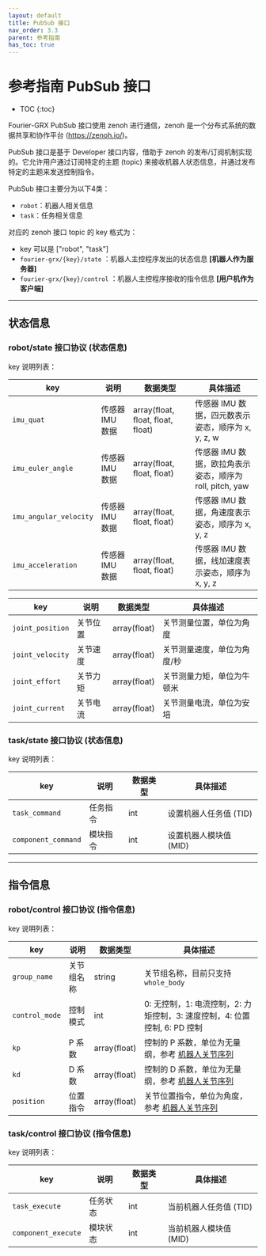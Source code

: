 ```yaml
---
layout: default
title: PubSub 接口
nav_order: 3.3
parent: 参考指南
has_toc: true
---
```


# 参考指南 PubSub 接口

* TOC
  {:toc}

Fourier-GRX PubSub 接口使用 zenoh 进行通信，zenoh 是一个分布式系统的数据共享和协作平台 (https://zenoh.io/)。

PubSub 接口是基于 Developer 接口内容，借助于 zenoh 的发布/订阅机制实现的。它允许用户通过订阅特定的主题 (topic) 来接收机器人状态信息，并通过发布特定的主题来发送控制指令。

PubSub 接口主要分为以下4类：

- `robot`：机器人相关信息
- `task`：任务相关信息

对应的 zenoh 接口 topic 的 key 格式为：

- key 可以是 ["robot", "task"]
- `fourier-grx/{key}/state` ：机器人主控程序发出的状态信息 **[机器人作为服务器]**
- `fourier-grx/{key}/control` ：机器人主控程序接收的指令信息 **[用户机作为客户端]**

---

## 状态信息

### robot/state 接口协议 (状态信息)

key 说明列表：

| key                    | 说明         | 数据类型                              | 具体描述                                    |
|------------------------|------------|-----------------------------------|-----------------------------------------|
| `imu_quat`             | 传感器 IMU 数据 | array(float, float, float, float) | 传感器 IMU 数据，四元数表示姿态，顺序为 x, y, z, w       |
| `imu_euler_angle`      | 传感器 IMU 数据 | array(float, float, float)        | 传感器 IMU 数据，欧拉角表示姿态，顺序为 roll, pitch, yaw |
| `imu_angular_velocity` | 传感器 IMU 数据 | array(float, float, float)        | 传感器 IMU 数据，角速度表示姿态，顺序为 x, y, z          |
| `imu_acceleration`     | 传感器 IMU 数据 | array(float, float, float)        | 传感器 IMU 数据，线加速度表示姿态，顺序为 x, y, z         |

| key              | 说明   | 数据类型         | 具体描述           |
|------------------|------|--------------|----------------|
| `joint_position` | 关节位置 | array(float) | 关节测量位置，单位为角度   |
| `joint_velocity` | 关节速度 | array(float) | 关节测量速度，单位为角度/秒 |
| `joint_effort`   | 关节力矩 | array(float) | 关节测量力矩，单位为牛顿米  |
| `joint_current`  | 关节电流 | array(float) | 关节测量电流，单位为安培   |

### task/state 接口协议 (状态信息)

key 说明列表：

| key                 | 说明   | 数据类型 | 具体描述           |
|---------------------|------|------|----------------|
| `task_command`      | 任务指令 | int  | 设置机器人任务值 (TID) |
| `component_command` | 模块指令 | int  | 设置机器人模块值 (MID) |

---

## 指令信息

### robot/control 接口协议 (指令信息)

key 说明列表：

| key            | 说明    | 数据类型         | 具体描述                                                                        |
|----------------|-------|--------------|-----------------------------------------------------------------------------|
| `group_name`   | 关节组名称 | string       | 关节组名称，目前只支持 `whole_body`                                                    |
| `control_mode` | 控制模式  | int          | 0: 无控制，1: 电流控制，2: 力矩控制，3: 速度控制，4: 位置控制, 6: PD 控制                            |
| `kp`           | P 系数  | array(float) | 控制的 P 系数，单位为无量纲，参考 [机器人关节序列](/fourier-grx-N1/docs/reference/joint_sequence) |
| `kd`           | D 系数  | array(float) | 控制的 D 系数，单位为无量纲，参考 [机器人关节序列](/fourier-grx-N1/docs/reference/joint_sequence) |
| `position`     | 位置指令  | array(float) | 关节位置指令，单位为角度，参考 [机器人关节序列](/fourier-grx-N1/docs/reference/joint_sequence)    |

### task/control 接口协议 (指令信息)

key 说明列表：

| key                 | 说明   | 数据类型 | 具体描述           |
|---------------------|------|------|----------------|
| `task_execute`      | 任务状态 | int  | 当前机器人任务值 (TID) |
| `component_execute` | 模块状态 | int  | 当前机器人模块值 (MID) |
